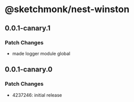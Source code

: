 # @sketchmonk/nest-winston

## 0.0.1-canary.1

### Patch Changes

- made logger module global

## 0.0.1-canary.0

### Patch Changes

- 4237246: initial release
